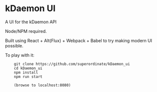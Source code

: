 # kDaemon UI

A UI for the kDaemon API

Node/NPM required.

Built using React + Alt(Flux) + Webpack + Babel to try making modern UI possible.

To play with it:

```
	git clone https://github.com/superordinate/kDaemon_ui
	cd kDaemon_ui
	npm install
	npm run start

	(browse to localhost:8080)
	
```